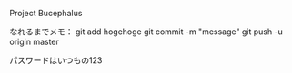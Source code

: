 
Project Bucephalus

なれるまでメモ：
git add hogehoge
git commit -m "message"
git push -u origin master

パスワードはいつもの123
